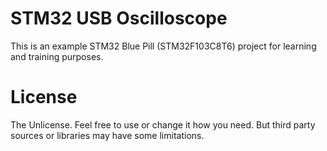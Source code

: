 # STM32 USB Oscilloscope

This is an example STM32 Blue Pill (STM32F103C8T6) project for learning and training purposes.

# License
The Unlicense. Feel free to use or change it how you need.
But third party sources or libraries may have some limitations.
